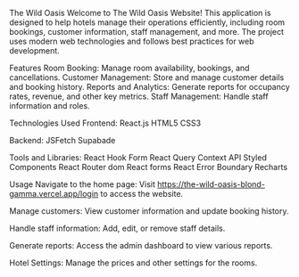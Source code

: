 The Wild Oasis
Welcome to The Wild Oasis Website! This application is designed to help hotels manage their operations efficiently, including room bookings, customer information, staff management, and more. The project uses modern web technologies and follows best practices for web development.

Features
Room Booking: Manage room availability, bookings, and cancellations.
Customer Management: Store and manage customer details and booking history.
Reports and Analytics: Generate reports for occupancy rates, revenue, and other key metrics.
Staff Management: Handle staff information and roles.

Technologies Used
Frontend:
React.js
HTML5
CSS3

Backend:
JSFetch
Supabade

Tools and Libraries:
React Hook Form
React Query
Context API
Styled Components
React Router dom
React forms
React Error Boundary
Recharts

Usage
Navigate to the home page:
Visit https://the-wild-oasis-blond-gamma.vercel.app/login to access the website.

Manage customers:
View customer information and update booking history.

Handle staff information:
Add, edit, or remove staff details.

Generate reports:
Access the admin dashboard to view various reports.

Hotel Settings:
Manage the prices and other settings for the rooms.
